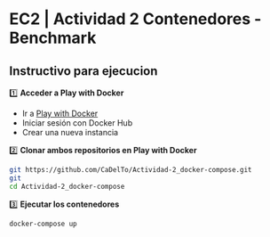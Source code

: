 # EC2 | Actividad 2 Contenedores - Benchmark

## Instructivo para ejecucion

1️⃣ **Acceder a Play with Docker**  
   - Ir a [Play with Docker](https://labs.play-with-docker.com/)  
   - Iniciar sesión con Docker Hub  
   - Crear una nueva instancia  

2️⃣ **Clonar ambos repositorios en Play with Docker**  
   ```bash
   git https://github.com/CaDelTo/Actividad-2_docker-compose.git
   git 
   cd Actividad-2_docker-compose 
   ```

3️⃣ **Ejecutar los contenedores**

    docker-compose up


    